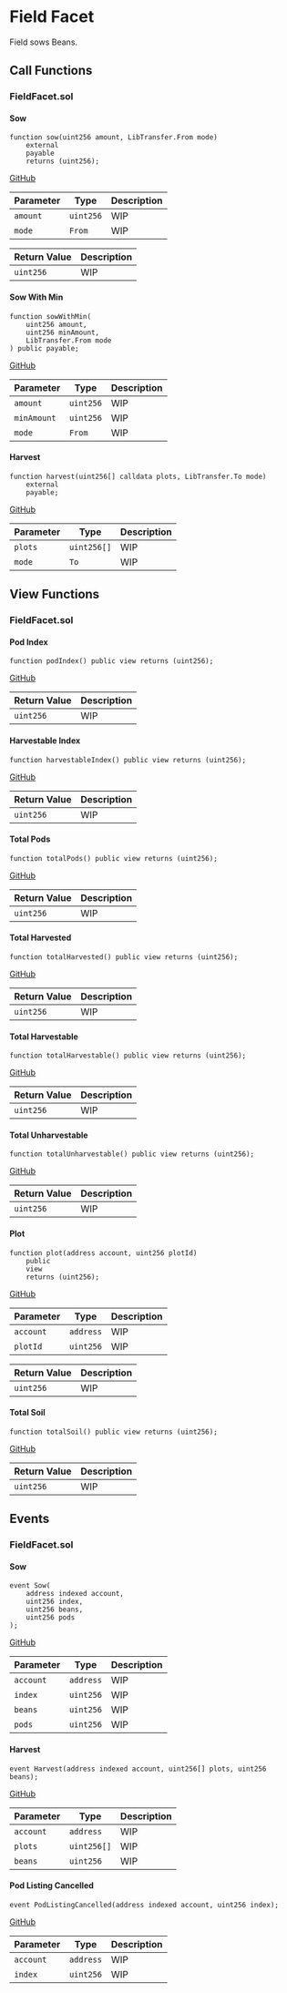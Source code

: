 # Field Facet

Field sows Beans.

## Call Functions

### FieldFacet.sol

#### Sow

```solidity
function sow(uint256 amount, LibTransfer.From mode)
    external
    payable
    returns (uint256);
```
[GitHub](https://github.com/BeanstalkFarms/Beanstalk/blob/f0e29aae99ddca90085d8dfdc990cff88451d357/protocol/contracts/farm/facets/FieldFacet.sol#L33)

| Parameter | Type      | Description |
|-----------|-----------|-------------|
| `amount`  | `uint256` | WIP         |
| `mode`    | `From`    | WIP         |

| Return Value | Description |
|--------------|-------------|
| `uint256`    | WIP         |

#### Sow With Min

```solidity
function sowWithMin(
    uint256 amount,
    uint256 minAmount,
    LibTransfer.From mode
) public payable;
```
[GitHub](https://github.com/BeanstalkFarms/Beanstalk/blob/f0e29aae99ddca90085d8dfdc990cff88451d357/protocol/contracts/farm/facets/FieldFacet.sol#L41)

| Parameter   | Type      | Description |
|-------------|-----------|-------------|
| `amount`    | `uint256` | WIP         |
| `minAmount` | `uint256` | WIP         |
| `mode`      | `From`    | WIP         |

#### Harvest

```solidity
function harvest(uint256[] calldata plots, LibTransfer.To mode)
    external
    payable;
```
[GitHub](https://github.com/BeanstalkFarms/Beanstalk/blob/f0e29aae99ddca90085d8dfdc990cff88451d357/protocol/contracts/farm/facets/FieldFacet.sol#L67)

| Parameter | Type        | Description |
|-----------|-------------|-------------|
| `plots`   | `uint256[]` | WIP         |
| `mode`    | `To`        | WIP         |

## View Functions

### FieldFacet.sol

#### Pod Index

```solidity
function podIndex() public view returns (uint256);
```
[GitHub](https://github.com/BeanstalkFarms/Beanstalk/blob/f0e29aae99ddca90085d8dfdc990cff88451d357/protocol/contracts/farm/facets/FieldFacet.sol#L110)

| Return Value | Description |
|--------------|-------------|
| `uint256`    | WIP         |

#### Harvestable Index

```solidity
function harvestableIndex() public view returns (uint256);
```
[GitHub](https://github.com/BeanstalkFarms/Beanstalk/blob/f0e29aae99ddca90085d8dfdc990cff88451d357/protocol/contracts/farm/facets/FieldFacet.sol#L114)

| Return Value | Description |
|--------------|-------------|
| `uint256`    | WIP         |

#### Total Pods

```solidity
function totalPods() public view returns (uint256);
```
[GitHub](https://github.com/BeanstalkFarms/Beanstalk/blob/f0e29aae99ddca90085d8dfdc990cff88451d357/protocol/contracts/farm/facets/FieldFacet.sol#L118)

| Return Value | Description |
|--------------|-------------|
| `uint256`    | WIP         |

#### Total Harvested

```solidity
function totalHarvested() public view returns (uint256);
```
[GitHub](https://github.com/BeanstalkFarms/Beanstalk/blob/f0e29aae99ddca90085d8dfdc990cff88451d357/protocol/contracts/farm/facets/FieldFacet.sol#L122)

| Return Value | Description |
|--------------|-------------|
| `uint256`    | WIP         |

#### Total Harvestable

```solidity
function totalHarvestable() public view returns (uint256);
```
[GitHub](https://github.com/BeanstalkFarms/Beanstalk/blob/f0e29aae99ddca90085d8dfdc990cff88451d357/protocol/contracts/farm/facets/FieldFacet.sol#L126)

| Return Value | Description |
|--------------|-------------|
| `uint256`    | WIP         |

#### Total Unharvestable

```solidity
function totalUnharvestable() public view returns (uint256);
```
[GitHub](https://github.com/BeanstalkFarms/Beanstalk/blob/f0e29aae99ddca90085d8dfdc990cff88451d357/protocol/contracts/farm/facets/FieldFacet.sol#L130)

| Return Value | Description |
|--------------|-------------|
| `uint256`    | WIP         |

#### Plot

```solidity
function plot(address account, uint256 plotId)
    public
    view
    returns (uint256);
```
[GitHub](https://github.com/BeanstalkFarms/Beanstalk/blob/f0e29aae99ddca90085d8dfdc990cff88451d357/protocol/contracts/farm/facets/FieldFacet.sol#L134)

| Parameter | Type      | Description |
|-----------|-----------|-------------|
| `account` | `address` | WIP         |
| `plotId`  | `uint256` | WIP         |

| Return Value | Description |
|--------------|-------------|
| `uint256`    | WIP         |

#### Total Soil

```solidity    
function totalSoil() public view returns (uint256);
```
[GitHub](https://github.com/BeanstalkFarms/Beanstalk/blob/f0e29aae99ddca90085d8dfdc990cff88451d357/protocol/contracts/farm/facets/FieldFacet.sol#L142)

| Return Value | Description |
|--------------|-------------|
| `uint256`    | WIP         |

## Events

### FieldFacet.sol

#### Sow

```solidity
event Sow(
    address indexed account,
    uint256 index,
    uint256 beans,
    uint256 pods
);
```
[GitHub](https://github.com/BeanstalkFarms/Beanstalk/blob/f0e29aae99ddca90085d8dfdc990cff88451d357/protocol/contracts/farm/facets/FieldFacet.sol#L20)

| Parameter | Type      | Description |
|-----------|-----------|-------------|
| `account` | `address` | WIP         |
| `index`   | `uint256` | WIP         |
| `beans`   | `uint256` | WIP         |
| `pods`    | `uint256` | WIP         |

#### Harvest

```solidity
event Harvest(address indexed account, uint256[] plots, uint256 beans);
```
[GitHub](https://github.com/BeanstalkFarms/Beanstalk/blob/f0e29aae99ddca90085d8dfdc990cff88451d357/protocol/contracts/farm/facets/FieldFacet.sol#L26)

| Parameter | Type        | Description |
|-----------|-------------|-------------|
| `account` | `address`   | WIP         |
| `plots`   | `uint256[]` | WIP         |
| `beans`   | `uint256`   | WIP         |

#### Pod Listing Cancelled

```solidity
event PodListingCancelled(address indexed account, uint256 index);
```
[GitHub](https://github.com/BeanstalkFarms/Beanstalk/blob/f0e29aae99ddca90085d8dfdc990cff88451d357/protocol/contracts/farm/facets/FieldFacet.sol#L27)

| Parameter | Type      | Description |
|-----------|-----------|-------------|
| `account` | `address` | WIP         |
| `index`   | `uint256` | WIP         |
